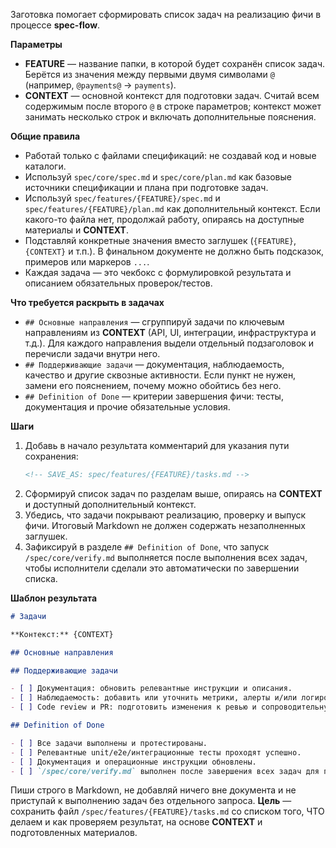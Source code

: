 <!-- spec-flow: список задач -->

Заготовка помогает сформировать список задач на реализацию фичи в процессе **spec-flow**.

**Параметры**

- **FEATURE** — название папки, в которой будет сохранён список задач. Берётся из значения между первыми двумя символами `@` (например, `@payments@` → `payments`).
- **CONTEXT** — основной контекст для подготовки задач. Считай всем содержимым после второго `@` в строке параметров; контекст может занимать несколько строк и включать дополнительные пояснения.

**Общие правила**

- Работай только с файлами спецификаций: не создавай код и новые каталоги.
- Используй `spec/core/spec.md` и `spec/core/plan.md` как базовые источники спецификации и плана при подготовке задач.
- Используй `spec/features/{FEATURE}/spec.md` и `spec/features/{FEATURE}/plan.md` как дополнительный контекст. Если какого-то файла нет, продолжай работу, опираясь на доступные материалы и **CONTEXT**.
- Подставляй конкретные значения вместо заглушек (`{FEATURE}`, `{CONTEXT}` и т.п.). В финальном документе не должно быть подсказок, примеров или маркеров `...`.
- Каждая задача — это чекбокс с формулировкой результата и описанием обязательных проверок/тестов.

**Что требуется раскрыть в задачах**

- `## Основные направления` — сгруппируй задачи по ключевым направлениям из **CONTEXT** (API, UI, интеграции, инфраструктура и т.д.). Для каждого направления выдели отдельный подзаголовок и перечисли задачи внутри него.
- `## Поддерживающие задачи` — документация, наблюдаемость, качество и другие сквозные активности. Если пункт не нужен, замени его пояснением, почему можно обойтись без него.
- `## Definition of Done` — критерии завершения фичи: тесты, документация и прочие обязательные условия.

**Шаги**

1. Добавь в начало результата комментарий для указания пути сохранения:
   ```md
   <!-- SAVE_AS: spec/features/{FEATURE}/tasks.md -->
   ```
2. Сформируй список задач по разделам выше, опираясь на **CONTEXT** и доступный дополнительный контекст.
3. Убедись, что задачи покрывают реализацию, проверку и выпуск фичи. Итоговый Markdown не должен содержать незаполненных заглушек.
4. Зафиксируй в разделе `## Definition of Done`, что запуск `/spec/core/verify.md` выполняется после выполнения всех задач, чтобы исполнители сделали это автоматически по завершении списка.

**Шаблон результата**

```md
# Задачи

**Контекст:** {CONTEXT}

## Основные направления

## Поддерживающие задачи

- [ ] Документация: обновить релевантные инструкции и описания.
- [ ] Наблюдаемость: добавить или уточнить метрики, алерты и/или логирование.
- [ ] Code review и PR: подготовить изменения к ревью и сопроводительную информацию.

## Definition of Done

- [ ] Все задачи выполнены и протестированы.
- [ ] Релевантные unit/e2e/интеграционные тесты проходят успешно.
- [ ] Документация и операционные инструкции обновлены.
- [ ] `/spec/core/verify.md` выполнен после завершения всех задач для проверки списка задач.
```

Пиши строго в Markdown, не добавляй ничего вне документа и не приступай к выполнению задач без отдельного запроса. **Цель** — сохранить файл `/spec/features/{FEATURE}/tasks.md` со списком того, ЧТО делаем и как проверяем результат, на основе **CONTEXT** и подготовленных материалов.
